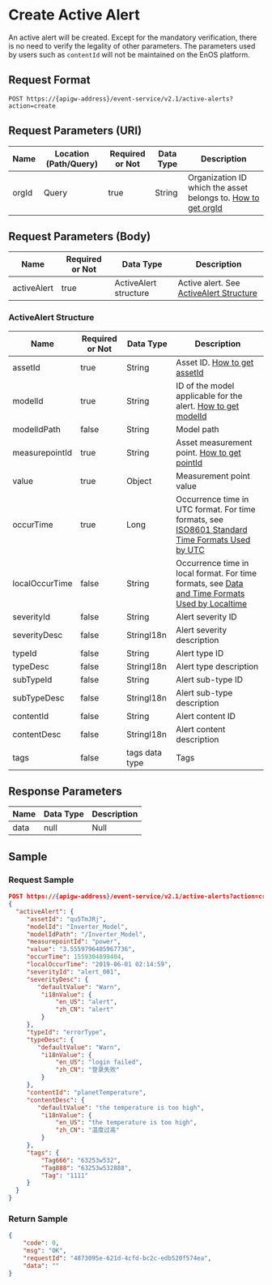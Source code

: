 # Create Active Alert

An active alert will be created. Except for the mandatory verification, there is no need to verify the legality of other parameters. The parameters used by users such as `contentId` will not be maintained on the EnOS platform.

## Request Format

```
POST https://{apigw-address}/event-service/v2.1/active-alerts?action=create
```

## Request Parameters (URI)

| Name | Location (Path/Query) | Required or Not | Data Type | Description |
|---------------|------------------|----------|-----------|--------------|
| orgId         | Query            | true     | String    | Organization ID which the asset belongs to. [How to get orgId](/docs/api/en/latest/api_faqs#how-to-get-organization-id-orgid-orgid)           |


## Request Parameters (Body)
| Name            | Required or Not | Data Type | Description |
|------|-----------------|-----------|-------------|
| activeAlert  | true | ActiveAlert structure  | Active alert. See [ActiveAlert Structure](create_active_alert#activealert-structure-activelert) |


### ActiveAlert Structure <activealert>

| Name            | Required or Not | Data Type | Description |
|------|-----------------|-----------|-------------|
| assetId        | true     | String    | Asset ID. [How to get assetId](/docs/api/en/latest/api_faqs.html#how-to-get-asset-id-assetid-assetid)    |
| modelId          | true    | String    | ID of the model applicable for the alert. [How to get modelId](/docs/api/en/latest/api_faqs#how-to-get-model-id-modelid-modelid)  |
| modelIdPath    | false        | String       | Model path|
| measurepointId | true         | String       | Asset measurement point. [How to get pointId](/docs/api/en/latest/api_faqs#how-to-get-the-measuremet-point-pointid-pointid) |
| value          | true         | Object       | Measurement point value|
| occurTime      | true         | Long         | Occurrence time in UTC format. For time formats, see [ISO8601 Standard Time Formats Used by UTC](/docs/api/zh_CN/latest/api_faqs.html#utciso8601)              |
| localOccurTime | false        | String       | Occurrence time in local format. For time formats, see [Data and Time Formats Used by Localtime](/docs/api/zh_CN/latest/api_faqs.html#localtime)|
| severityId     | false        | String       | Alert severity ID                 |
| severityDesc   | false        | StringI18n   | Alert severity description                 |
| typeId         | false        | String       | Alert type ID                 |
| typeDesc       | false        | StringI18n   | Alert type description                 |
| subTypeId      | false        | String       | Alert sub-type ID               |
| subTypeDesc    | false        | StringI18n   | Alert sub-type description               |
| contentId      | false        | String       | Alert content ID                 |
| contentDesc    | false        | StringI18n   | Alert content description                 |
| tags           | false        | tags data type | Tags|




## Response Parameters

| Name | Data Type     | Description          |
|-------|----------------|---------------------------|
| data | null | Null |



## Sample

### Request Sample

```json
POST https://{apigw-address}/event-service/v2.1/active-alerts?action=create&orgId=1c499110e8800000
{
  "activeAlert": {
	 "assetId": "qu5TmJRj",
	 "modelId": "Inverter_Model",
	 "modelIdPath": "/Inverter_Model",
	 "measurepointId": "power",
	 "value": "3.5559796405967736",
	 "occurTime": 1559304899404,
	 "localOccurTime": "2019-06-01 02:14:59",
	 "severityId": "alert_001",
	 "severityDesc": {
        "defaultValue": "Warn",
		 "i18nValue": {
			 "en_US": "alert",
			 "zh_CN": "alert"
		 }
	 },
	 "typeId": "errorType",
	 "typeDesc": {
        "defaultValue": "Warn",
		 "i18nValue": {
			 "en_US": "login failed",
			 "zh_CN": "登录失败"
		 }
	 },
	 "contentId": "planetTemperature",
	 "contentDesc": {
        "defaultValue": "the temperature is too high",
		 "i18nValue": {
			 "en_US": "the temperature is too high",
			 "zh_CN": "温度过高"
		 }
	 },
	 "tags": {
		 "Tag666": "63253w532",
		 "Tag888": "63253w532888",
		 "Tag": "1111"
	 }
  }
}
```

### Return Sample

```json
{
	"code": 0,
	"msg": "OK",
	"requestId": "4873095e-621d-4cfd-bc2c-edb520f574ea",
	"data": ""
}
```
